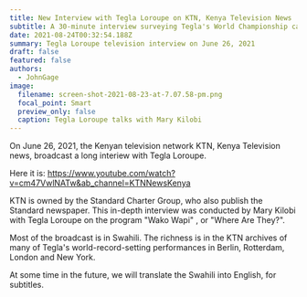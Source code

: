```yaml
---
title: New Interview with Tegla Loroupe on KTN, Kenya Television News
subtitle: A 30-minute interview surveying Tegla's World Championship career
date: 2021-08-24T00:32:54.188Z
summary: Tegla Loroupe television interview on June 26, 2021
draft: false
featured: false
authors:
  - JohnGage
image:
  filename: screen-shot-2021-08-23-at-7.07.58-pm.png
  focal_point: Smart
  preview_only: false
  caption: Tegla Loroupe talks with Mary Kilobi
---
```

On June 26, 2021, the Kenyan television network KTN, Kenya Television news, broadcast a long interiew with Tegla Loroupe. 

Here it is:  https://www.youtube.com/watch?v=cm47VwlNATw&ab_channel=KTNNewsKenya

KTN is owned by the Standard Charter Group, who also publish the Standard newspaper.  This in-depth interview was conducted  by Mary Kilobi with Tegla Loroupe on the program "Wako Wapi" , or "Where Are They?".

Most of the broadcast is in Swahili.  The richness is in the KTN archives of many of Tegla's world-record-setting performances in Berlin, Rotterdam, London and New York.

At some time in the future, we will translate the Swahili into English, for subtitles.
